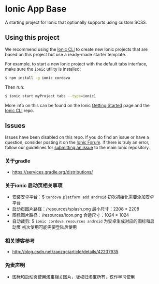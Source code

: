Ionic App Base
==============

A starting project for Ionic that optionally supports using custom SCSS.

## Using this project

We recommend using the [Ionic CLI](https://github.com/ionic-team/ionic-cli) to create new Ionic projects that are based on this project but use a ready-made starter template.

For example, to start a new Ionic project with the default tabs interface, make sure the `ionic` utility is installed:

```bash
$ npm install -g ionic cordova
```

Then run:

```bash
$ ionic start myProject tabs --type=ionic1
```

More info on this can be found on the Ionic [Getting Started](https://ionicframework.com/getting-started) page and the [Ionic CLI](https://github.com/ionic-team/ionic-cli) repo.

## Issues

Issues have been disabled on this repo. If you do find an issue or have a question, consider posting it on the [Ionic Forum](https://forum.ionicframework.com/). If there is truly an error, follow our guidelines for [submitting an issue](https://ionicframework.com/submit-issue/) to the main Ionic repository.

### 关于gradle
- https://services.gradle.org/distributions/

### 关于ionic 启动页相关事项
- 安装安卓平台：$ `cordova platform add android` 初次初始化需要添加安卓平台
- 启动页图片路径：/resources/splash.png 最小尺寸：2208 * 2208
- 图标图片路径：/resources/icon.png 合适尺寸：1024 * 1024
- 自动裁剪: $ `ionic cordova resources android` 为安卓生成对应的图标和启动页 初次使用可能需要登陆后使用

### 相关博客参考
- http://blog.csdn.net/zapzqc/article/details/42237935

### 免责声明
- 图标和启动页使用淘宝相关图片，版权归淘宝所有，仅作学习使用

